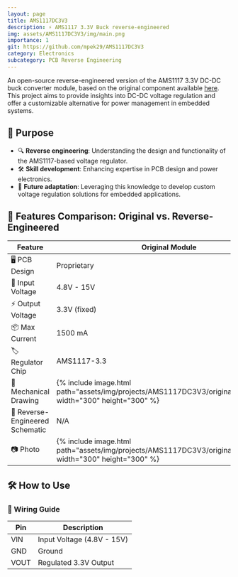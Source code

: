 ```yaml
---
layout: page
title: AMS1117DC3V3
description: ⚡ AMS1117 3.3V Buck reverse-engineered
img: assets/AMS1117DC3V3/img/main.png
importance: 1
git: https://github.com/mpek29/AMS1117DC3V3
category: Electronics
subcategory: PCB Reverse Engineering
---
```



An open-source reverse-engineered version of the AMS1117 3.3V DC-DC buck converter module, based on the original component available [here](https://fr.aliexpress.com/item/1005006783027108.html).  
This project aims to provide insights into DC-DC voltage regulation and offer a customizable alternative for power management in embedded systems.

## 🎯 Purpose

- 🔍 **Reverse engineering**: Understanding the design and functionality of the AMS1117-based voltage regulator.
- 🛠️ **Skill development**: Enhancing expertise in PCB design and power electronics.
- 🔄 **Future adaptation**: Leveraging this knowledge to develop custom voltage regulation solutions for embedded applications.

## 📝 Features Comparison: Original vs. Reverse-Engineered


| Feature            | Original Module | Reverse-Engineered Version |
|--------------------|----------------|---------------------------|
| 🖥️ PCB Design        | Proprietary     | Open-source & customizable |
| 🔌 Input Voltage    | 4.8V - 15V       | 4.8V - 15V |
| ⚡ Output Voltage   | 3.3V (fixed)     | 3.3V (fixed) |
| 📦 Max Current     | 1500 mA            | 1500 mA |
| 🏷️ Regulator Chip  | AMS1117-3.3      | AMS1117-3.3 |
| 👐 Mechanical Drawing  | {% include image.html path="assets/img/projects/AMS1117DC3V3/original_pcb.png" width="300" height="300" %} | {% include image.html path="assets/img/projects/AMS1117DC3V3/reversed_pcb.png" width="300" height="300" %} |
| 📝 Reverse-Engineered Schematic | N/A | {% include image.html path="assets/img/projects/AMS1117DC3V3/reversed_sch.png" width="300" height="300" %} |
| 📷 Photo             | {% include image.html path="assets/img/projects/AMS1117DC3V3/original_3d_high.png" width="300" height="300" %} | {% include image.html path="assets/img/projects/AMS1117DC3V3/reversed_3d.png" width="300" height="300" %} |

## 🛠️ How to Use

### 📌 Wiring Guide


| Pin  | Description |
|------|-------------|
| VIN  | Input Voltage (4.8V - 15V) |
| GND  | Ground |
| VOUT | Regulated 3.3V Output |

